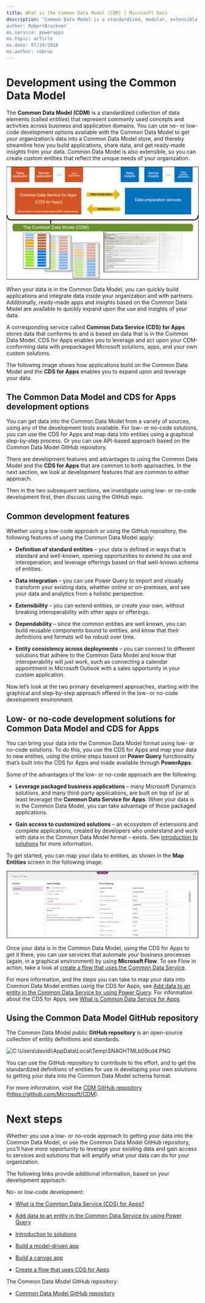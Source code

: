 ```yaml
---
title: What is the Common Data Model (CDM) | Microsoft Docs
description: "Common Data Model is a standardized, modular, extensible collection of data schemas published by Microsoft that are designed to make it easier for you build, use, and analyze data.
author: RobertBruckner
ms.service: powerapps
ms.topic: article
ms.date: 07/24/2018
ms.author: robruc
---
```


# Development using the Common Data Model

The **Common Data Model (CDM)** is a standardized collection of data elements
(called *entities*) that represent commonly used concepts and activities across
business and application domains. You can use no- or low-code development
options available with the Common Data Model to get your organization’s data into a Common Data Model
store, and thereby streamline how you build applications, share data, and get
ready-made insights from your data. Common Data Model is also extensible, so you can create
custom entities that reflect the unique needs of your organization.

![Common Data Model overview](media/cdm-overview.png)

When your data is in the Common Data Model, you can quickly build applications and
integrate data inside your organization and with partners. Additionally,
ready-made apps and insights based on the Common Data Model are available to quickly
expand upon the use and insights of your data.

A corresponding service called **Common Data Service (CDS) for Apps** stores
data that conforms to and is based on data that is in the Common Data Model. CDS for Apps
enables you to leverage and act upon your CDM-conforming data with prepackaged
Microsoft solutions, apps, and your own custom solutions.

The following image shows how applications build on the Common Data Model and the **CDS
for Apps** enables you to expand upon and leverage your data.

## The Common Data Model and CDS for Apps development options

You can get data into the Common Data Model from a variety of sources, using any of the
development tools available. For low- or no-code solutions, you can use the
CDS for Apps and map data into entities using a graphical step-by-step
process. Or you can use API-based approach based on the Common Data Model GitHub repository.

There are development features and advantages to using the Common Data Model and the **CDS
for Apps** that are common to both approaches. In the next section, we look at
development features that are common to either approach.

Then in the two subsequent sections, we investigate using low- or no-code
development first, then discuss using the GitHub repo.

## Common development features 

Whether using a low-code approach or using the GitHub repository, the following
features of using the Common Data Model apply:

-   **Definition of standard entities** – your data is defined in ways that is
    standard and well-known, opening opportunities to extend its use and
    interoperation, and leverage offerings based on that well-known schema of
    entities.

-   **Data integration** – you can use Power Query to import and visually
    transform your existing data, whether online or on-premises, and see your
    data and analytics from a holistic perspective.

-   **Extensibility** – you can extend entities, or create your own, without
    breaking interoperability with other apps or offerings.

-   **Dependability** – since the common entities are well known, you can build
    reusable components bound to entities, and know that their definitions and
    formats will be robust over time.

-   **Entity consistency across deployments** – you can connect to different
    solutions that adhere to the Common Data Model and know that interoperability will just
    work, such as connecting a calendar appointment in Microsoft Outlook with a
    sales opportunity in your custom application.

Now let’s look at the two primary development approaches, starting with the
graphical and step-by-step approach offered in the low- or no-code development
environment.

## Low- or no-code development solutions for Common Data Model and CDS for Apps

You can bring your data into the Common Data Model format using low- or no-code solutions.
To do this, you use the CDS for Apps and map your data to new entities,
using the online steps based on **Power Query** functionality that’s built into
the CDS for Apps and made available through **PowerApps**.

Some of the advantages of the low- or no-code approach are the following:

-   **Leverage packaged business applications** – many Microsoft Dynamics
    solutions, and many third-party applications, are built on top of (or at
    least leverage) the **Common Data Service for Apps**. When your data is in
    the Common Data Model, you can take advantage of those packaged applications.

-   **Gain access to customized solutions** – an ecosystem of extensions and
    complete applications, created by developers who understand and work with
    data in the Common Data Model format – exists. See [introduction to
    solutions](https://docs.microsoft.com/powerapps/developer/common-data-service/introduction-solutions)
    for more information.

To get started, you can map your data to entities, as shown in the **Map
Entities** screen in the following image.

![Map your data to entities](media/cdm-map-entities.png)

Once your data is in the Common Data Model, using the CDS for Apps to get it there, you can
use services that automate your business processes (again, in a graphical
environment) by using **Microsoft Flow**. To see Flow in action, take a look at
[create a flow that uses the Common Data
Service](https://docs.microsoft.com/flow/common-data-model-intro).

For more information, and the steps you can take to map your data into Common Data Model
entities using the CDS for Apps, see [Add data to an entity in the Common Data
Service by using Power
Query](https://docs.microsoft.com/powerapps/maker/common-data-service/data-platform-cds-newentity-pq).
For information about the CDS for Apps, see [What is Common Data Service for
Apps](https://docs.microsoft.com/powerapps/maker/common-data-service/data-platform-intro).

## Using the Common Data Model GitHub repository

The Common Data Model public **GitHub repository** is an open-source collection of entity
definitions and standards.

![C:\\Users\\davidi\\AppData\\Local\\Temp\\SNAGHTMLb09cd4.PNG](media/cdc81038e9f74351757ed994c7f0db59.png)

You can use the GitHub repository to contribute to the effort, and to get the
standardized definitions of entities for use in developing your own solutions to
getting your data into the Common Data Model schema format.

For more information, visit the [CDM GitHub
repository](https://github.com/Microsoft/CDM)
(<https://github.com/Microsoft/CDM>).

Next steps
==========

Whether you use a low- or no-code approach to getting your data into the Common Data Model, or
use the Common Data Model GitHub repository, you’ll have more opportunity to leverage your
existing data and gain access to services and solutions that will amplify what
your data can do for your organization.

The following links provide additional information, based on your development
approach:

No- or low-code development:

-   [What is the Common Data Service (CDS) for
    Apps?](https://docs.microsoft.com/powerapps/maker/common-data-service/data-platform-intro)

-   [Add data to an entity in the Common Data Service by using Power
    Query](https://docs.microsoft.com/en-us/powerapps/maker/common-data-service/data-platform-cds-newentity-pq)

-   [Introduction to
    solutions](https://docs.microsoft.com/en-us/powerapps/developer/common-data-service/introduction-solutions)

-   [Build a model-driven
    app](https://docs.microsoft.com/en-us/powerapps/maker/model-driven-apps/model-driven-app-overview)

-   [Build a canvas
    app](https://docs.microsoft.com/en-us/powerapps/maker/canvas-apps/getting-started)

-   [Create a flow that uses CDS for Apps](https://docs.microsoft.com/en-us/flow/common-data-model-intro)

The Common Data Model GitHub repository:

-   [Common Data Model GitHub repository](https://github.com/Microsoft/CDM)

